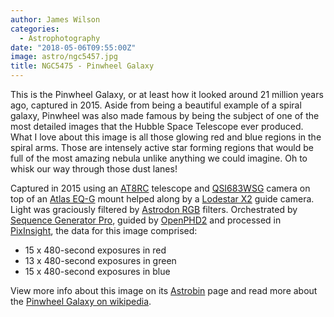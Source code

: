 ```yaml
---
author: James Wilson
categories:
  - Astrophotography
date: "2018-05-06T09:55:00Z"
image: astro/ngc5457.jpg
title: NGC5475 - Pinwheel Galaxy
---
```


This is the Pinwheel Galaxy, or at least how it looked around 21 million years ago, captured in 2015. Aside from being a beautiful example of a spiral galaxy, Pinwheel was also made famous by being the subject of one of the most detailed images that the Hubble Space Telescope ever produced. What I love about this image is all those glowing red and blue regions in the spiral arms. Those are intensely active star forming regions that would be full of the most amazing nebula unlike anything we could imagine. Oh to whisk our way through those dust lanes!

Captured in 2015 using an [AT8RC](https://optcorp.com/products/tpo-8-carbon-fiber-f-8-ritchey-cretien-reflecting-ota-telescope) telescope and [QSI683WSG](https://optcorp.com/products/qsi-683wsg-mono-ccd-camera-mechanical-shutter-8-position-cfw-igp-with-c-thread) camera on top of an [Atlas EQ-G](https://optcorp.com/products/orion-atlas-eq-g-computerized-goto-mount) mount helped along by a [Lodestar X2](https://optcorp.com/products/sx-lodestar-x2) guide camera. Light was graciously filtered by [Astrodon RGB](https://optcorp.com/search?q=astrodon+lrgb) filters. Orchestrated by [Sequence Generator Pro](https://mainsequencesoftware.com), guided by [OpenPHD2](https://openphdguiding.org) and processed in [PixInsight](https://pixinsight.com), the data for this image comprised:

- 15 x 480-second exposures in red
- 13 x 480-second exposures in green
- 15 x 480-second exposures in blue

View more info about this image on its [Astrobin](https://www.astrobin.com/345340/0/) page and read more about the [Pinwheel Galaxy on wikipedia](https://en.wikipedia.org/wiki/Pinwheel_Galaxy).
